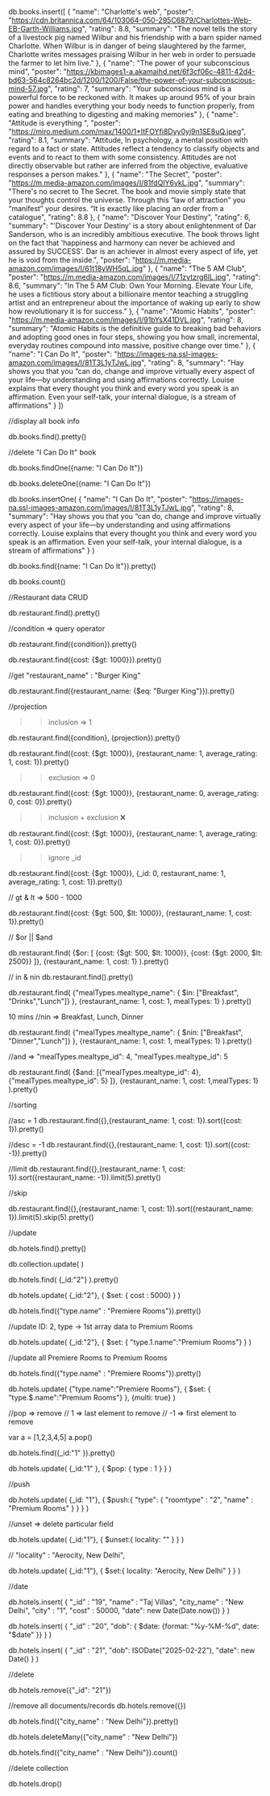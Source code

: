 db.books.insert([
{
"name": "Charlotte's web",
"poster": "https://cdn.britannica.com/64/103064-050-295C6879/Charlottes-Web-EB-Garth-Williams.jpg",
"rating": 8.8,
"summary": "The novel tells the story of a livestock pig named Wilbur and his friendship with a barn spider named Charlotte. When Wilbur is in danger of being slaughtered by the farmer, Charlotte writes messages praising Wilbur in her web in order to persuade the farmer to let him live."
},
{
"name": "The power of your subconscious mind",
"poster": "https://kbimages1-a.akamaihd.net/6f3cf06c-4811-42d4-bd63-564c8264bc2d/1200/1200/False/the-power-of-your-subconscious-mind-57.jpg",
"rating": 7,
"summary": "Your subconscious mind is a powerful force to be reckoned with. It makes up around 95% of your brain power and handles everything your body needs to function properly, from eating and breathing to digesting and making memories"
},
{
"name": "Attitude is everything ",
"poster": "https://miro.medium.com/max/1400/1*ItFOYfi8Dyy0yj9n1SE8uQ.jpeg",
"rating": 8.1,
"summary": "Attitude, In psychology, a mental position with regard to a fact or state. Attitudes reflect a tendency to classify objects and events and to react to them with some consistency. Attitudes are not directly observable but rather are inferred from the objective, evaluative responses a person makes."
},
{
"name": "The Secret",
"poster": "https://m.media-amazon.com/images/I/81fdQIY6ykL.jpg",
"summary": "There's no secret to The Secret. The book and movie simply state that your thoughts control the universe. Through this “law of attraction” you “manifest” your desires. “It is exactly like placing an order from a catalogue",
"rating": 8.8
},
{
"name": "Discover Your Destiny",
"rating": 6,
"summary": "'Discover Your Destiny' is a story about enlightenment of Dar Sanderson, who is an incredibly ambitious executive. The book throws light on the fact that 'happiness and harmony can never be achieved and assured by SUCCESS'. Dar is an achiever in almost every aspect of life, yet he is void from the inside.",
"poster": "https://m.media-amazon.com/images/I/61t18yWH5qL.jpg"
},
{
"name": "The 5 AM Club",
"poster": "https://m.media-amazon.com/images/I/71zytzrg6lL.jpg",
"rating": 8.6,
"summary": "In The 5 AM Club: Own Your Morning. Elevate Your Life, he uses a fictitious story about a billionaire mentor teaching a struggling artist and an entrepreneur about the importance of waking up early to show how revolutionary it is for success."
},
{
"name": "Atomic Habits",
"poster": "https://m.media-amazon.com/images/I/91bYsX41DVL.jpg",
"rating": 8,
"summary": "Atomic Habits is the definitive guide to breaking bad behaviors and adopting good ones in four steps, showing you how small, incremental, everyday routines compound into massive, positive change over time."
},
{
"name": "I Can Do It",
"poster": "https://images-na.ssl-images-amazon.com/images/I/81T3L1yTJwL.jpg",
"rating": 8,
"summary": "Hay shows you that you “can do, change and improve virtually every aspect of your life—by understanding and using affirmations correctly. Louise explains that every thought you think and every word you speak is an affirmation. Even your self-talk, your internal dialogue, is a stream of affirmations"
}
])

//display all book info

db.books.find().pretty()

//delete "I Can Do It" book

db.books.findOne({name: "I Can Do It"})

db.books.deleteOne({name: "I Can Do It"})

db.books.insertOne(
{
"name": "I Can Do It",
"poster": "https://images-na.ssl-images-amazon.com/images/I/81T3L1yTJwL.jpg",
"rating": 8,
"summary": "Hay shows you that you “can do, change and improve virtually every aspect of your life—by understanding and using affirmations correctly. Louise explains that every thought you think and every word you speak is an affirmation. Even your self-talk, your internal dialogue, is a stream of affirmations"
}
)

db.books.find({name: "I Can Do It"}).pretty()

db.books.count()

//Restaurant data CRUD

db.restaurant.find().pretty()

//condition => query operator

db.restaurant.find({condition}).pretty()

db.restaurant.find({cost: {$gt: 1000}}).pretty()

//get "restaurant_name" : "Burger King"

db.restaurant.find({restaurant_name: {$eq: "Burger King"}}).pretty()

//projection

> > inclusion => 1

db.restaurant.find({condition}, {projection}).pretty()

db.restaurant.find({cost: {$gt: 1000}}, {restaurant_name: 1, average_rating: 1, cost: 1}).pretty()

> > exclusion => 0

db.restaurant.find({cost: {$gt: 1000}}, {restaurant_name: 0, average_rating: 0, cost: 0}).pretty()

> > inclusion + exclusion ❌

db.restaurant.find({cost: {$gt: 1000}}, {restaurant_name: 1, average_rating: 1, cost: 0}).pretty()

> > ignore \_id

db.restaurant.find({cost: {$gt: 1000}}, {\_id: 0, restaurant_name: 1, average_rating: 1, cost: 1}).pretty()

// gt & lt => 500 - 1000

db.restaurant.find({cost: {$gt: 500, $lt: 1000}}, {restaurant_name: 1, cost: 1}).pretty()

// $or || $and

db.restaurant.find(
{$or: [ {cost: {$gt: 500, $lt: 1000}}, {cost: {$gt: 2000, $lt: 2500}} ]},
{restaurant_name: 1, cost: 1}
).pretty()

// in & nin
db.restaurant.find().pretty()

db.restaurant.find(
{"mealTypes.mealtype_name": { $in: ["Breakfast", "Drinks","Lunch"]} },
{restaurant_name: 1, cost: 1, mealTypes: 1}
).pretty()

10 mins
//nin => Breakfast, Lunch, Dinner

db.restaurant.find(
{"mealTypes.mealtype_name": { $nin: ["Breakfast", "Dinner","Lunch"]} },
{restaurant_name: 1, cost: 1, mealTypes: 1}
).pretty()

//and => "mealTypes.mealtype_id": 4, "mealTypes.mealtype_id": 5

db.restaurant.find(
{$and: [{"mealTypes.mealtype_id": 4},{"mealTypes.mealtype_id": 5} ]},
{restaurant_name: 1, cost: 1,mealTypes: 1}
).pretty()

//sorting

//asc = 1
db.restaurant.find({},{restaurant_name: 1, cost: 1}).sort({cost: 1}).pretty()

//desc = -1
db.restaurant.find({},{restaurant_name: 1, cost: 1}).sort({cost: -1}).pretty()

//limit
db.restaurant.find({},{restaurant_name: 1, cost: 1}).sort({restaurant_name: -1}).limit(5).pretty()

//skip

db.restaurant.find({},{restaurant_name: 1, cost: 1}).sort({restaurant_name: 1}).limit(5).skip(5).pretty()

//update

db.hotels.find().pretty()

db.collection.update(
<condition>
<what you want to update>
)

db.hotels.find(
{\_id:"2"}
).pretty()

db.hotels.update(
{\_id:"2"},
{
$set: { cost : 5000}
}
)

db.hotels.find({"type.name" : "Premiere Rooms"}).pretty()

//update ID: 2, type -> 1st array data to Premium Rooms

db.hotels.update(
{\_id:"2"},
{
$set: { "type.1.name":"Premium Rooms"}
}
)

//update all Premiere Rooms to Premium Rooms

db.hotels.find({"type.name" : "Premiere Rooms"}).pretty()

db.hotels.update(
{"type.name":"Premiere Rooms"},
{
$set: { "type.$.name":"Premium Rooms"}
},
{multi: true}
)

//pop => remove
// 1 => last element to remove
// -1 => first element to remove

var a = [1,2,3,4,5]
a.pop()

db.hotels.find({_id:"1" }).pretty()

db.hotels.update(
    {_id:"1" },
    { 
        $pop: 
                {
                 type : 1
                }
    }
    )


//push

db.hotels.update(
    {_id: "1"},
    {
        $push:{
                "type": 
                {
                        "roomtype" : "2",
                        "name" : "Premium Rooms"
                }
        }
    }
)


//unset => delete particular field

db.hotels.update(
    {_id:"1"},
    {
        $unset:{
            locality: ""
        }
    }
)

// "locality" : "Aerocity, New Delhi",


db.hotels.update(
    {_id:"1"},
    {
        $set:{
            locality: "Aerocity, New Delhi"
        }
    }
)


//date 


db.hotels.insert(
    {
        "_id" : "19",
        "name" : "Taj Villas",
        "city_name" : "New Delhi",
        "city" : "1",
        "cost" : 50000,
        "date": new Date(Date.now())
    }
)


db.hotels.insert(
    {
        "_id" : "20",
        "dob": { $date: {format: "%y-%M-%d", date: "$date" }}
    }
)

db.hotels.insert(
    {
        "_id" : "21",
        "dob": ISODate("2025-02-22"),
        "date": new Date()
    }
)

//delete


db.hotels.remove({"_id": "21"})

//remove all documents/records
db.hotels.remove({})

db.hotels.find({"city_name" : "New Delhi"}).pretty()

db.hotels.deleteMany({"city_name" : "New Delhi"})

db.hotels.find({"city_name" : "New Delhi"}).count()


//delete collection

db.hotels.drop()